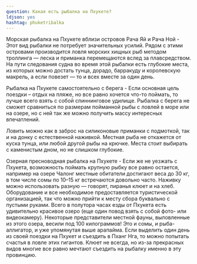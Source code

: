 ```yaml
---
question: Какая есть рыбалка на Пхукете?
ldjson: yes
hashtag: phuketribalka
---
```



Морская рыбалка на Пхукете вблизи островов Рача Яй и Рача Ной - Этот вид рыбалки не потребует значительных усилий. Рядом с этими островами производится ловля морских хищных рыб методом троллинга — леска и приманка перемещаются вслед за плавсредством. На пути следования судна во время этой рыбалки есть глубокие места, из которых можно достать тунца, дорадо, барракуду и королевскую макрель, а если повезет — то и всех вместе за один день.  

Рыбалка на Пхукете самостоятельно с берега - Если основная цель поездки – отдых на пляже, но все равно хочется что-то поймать, то лучше всего взять с собой спиннинговое удилище. Рыбалка с берега не сможет сравниться по размерам пойманной рыбы с ловлей в море или на озере, но с ней так же можно получить массу интересных впечатлений.

Ловить можно как в заброс на силиконовые приманки с подмоткой, так и на донку с естественной наживкой. Местная рыба не откажется от куска тунца, или любой другой рыбы на крючке. Места стоит выбирать с каменистым дном, но не слишком глубокие.

Озерная пресноводная рыбалка на Пхукете - Если же не уезжать с Пхукета, возможность поймать крупную рыбку все равно остается, например на озере Чалонг местные обитатели достигают веса до 30 кг, в том числе сомы по 10–15 кг встречаются довольно часто. Наживку можно использовать разную — говорят, пиранья клюет и на хлеб. Оборудование и все необходимое предоставляется туристической организацией, так что можно прийти к месту сбора буквально с пустыми руками.  Всего в полутора часах езды от Пхукета есть удивительно красивое озеро (еще один повод взять с собой фото- или видеокамеру). Некоторые представители местной фауны, выловленные из этого озера, весили под 100 килограммов! Это и сомы, и рыба-аллигатор, и уже упомянутая выше арапайма. Если выделить один день из своей поездки на Пхукет и съездить в Пханг Нга, то можно попытать счастья в ловле этих гигантов. Клюет не всегда, но из-за прекрасных видов многие все равно мечтают съездить на рыбалку именно в эту провинцию. 
